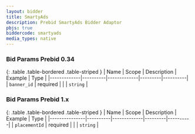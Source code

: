 ```yaml
---
layout: bidder
title: SmartyAds
description: Prebid SmartyAds Bidder Adaptor
pbjs: true
biddercode: smartyads
media_types: native
---
```


### Bid Params Prebid 0.34

{: .table .table-bordered .table-striped }
| Name        | Scope    | Description | Example | Type     |
|-------------|----------|-------------|---------|----------|
| `banner_id` | required |             |         | `string` |

### Bid Params Prebid 1.x

{: .table .table-bordered .table-striped }
| Name          | Scope    | Description | Example | Type     |
|---------------|----------|-------------|---------|----------|
| `placementId` | required |             |         | `string` |
